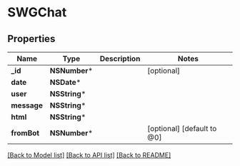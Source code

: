 # SWGChat

## Properties
Name | Type | Description | Notes
------------ | ------------- | ------------- | -------------
**_id** | **NSNumber*** |  | [optional] 
**date** | **NSDate*** |  | 
**user** | **NSString*** |  | 
**message** | **NSString*** |  | 
**html** | **NSString*** |  | 
**fromBot** | **NSNumber*** |  | [optional] [default to @0]

[[Back to Model list]](../README.md#documentation-for-models) [[Back to API list]](../README.md#documentation-for-api-endpoints) [[Back to README]](../README.md)


